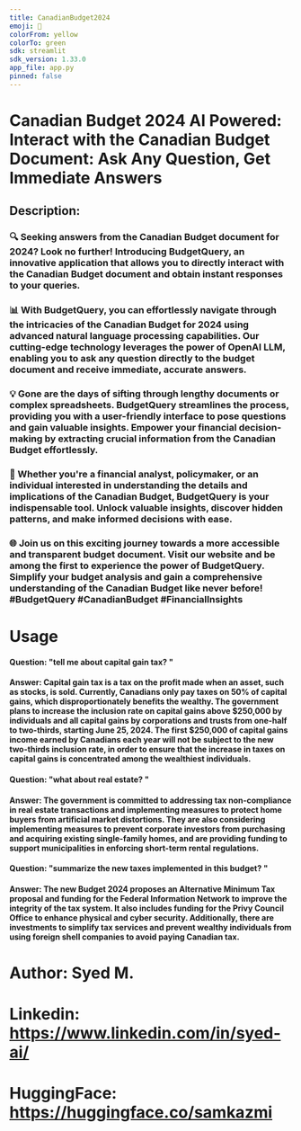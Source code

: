 ```yaml
---
title: CanadianBudget2024
emoji: 🐠
colorFrom: yellow
colorTo: green
sdk: streamlit
sdk_version: 1.33.0
app_file: app.py
pinned: false
---
```

# Canadian Budget 2024 AI Powered: Interact with the Canadian Budget Document: Ask Any Question, Get Immediate Answers 

## Description:
### 🔍 Seeking answers from the Canadian Budget document for 2024? Look no further! Introducing BudgetQuery, an innovative application that allows you to directly interact with the Canadian Budget document and obtain instant responses to your queries.

### 📊 With BudgetQuery, you can effortlessly navigate through the intricacies of the Canadian Budget for 2024 using advanced natural language processing capabilities. Our cutting-edge technology leverages the power of OpenAI LLM, enabling you to ask any question directly to the budget document and receive immediate, accurate answers.

### 💡 Gone are the days of sifting through lengthy documents or complex spreadsheets. BudgetQuery streamlines the process, providing you with a user-friendly interface to pose questions and gain valuable insights. Empower your financial decision-making by extracting crucial information from the Canadian Budget effortlessly.

### 🚀 Whether you're a financial analyst, policymaker, or an individual interested in understanding the details and implications of the Canadian Budget, BudgetQuery is your indispensable tool. Unlock valuable insights, discover hidden patterns, and make informed decisions with ease.

### 🌐 Join us on this exciting journey towards a more accessible and transparent budget document. Visit our website and be among the first to experience the power of BudgetQuery. Simplify your budget analysis and gain a comprehensive understanding of the Canadian Budget like never before! #BudgetQuery #CanadianBudget #FinancialInsights

# Usage
#### Question: "tell me about capital gain tax? "
#### Answer:  Capital gain tax is a tax on the profit made when an asset, such as stocks, is sold. Currently, Canadians only pay taxes on 50% of capital gains, which disproportionately benefits the wealthy. The government plans to increase the inclusion rate on capital gains above $250,000 by individuals and all capital gains by corporations and trusts from one-half to two-thirds, starting June 25, 2024. The first $250,000 of capital gains income earned by Canadians each year will not be subject to the new two-thirds inclusion rate, in order to ensure that the increase in taxes on capital gains is concentrated among the wealthiest individuals.

#### Question: "what about real estate? "
#### Answer:  The government is committed to addressing tax non-compliance in real estate transactions and implementing measures to protect home buyers from artificial market distortions. They are also considering implementing measures to prevent corporate investors from purchasing and acquiring existing single-family homes, and are providing funding to support municipalities in enforcing short-term rental regulations.

#### Question: "summarize the new taxes implemented in this budget? "
#### Answer:  The new Budget 2024 proposes an Alternative Minimum Tax proposal and funding for the Federal Information Network to improve the integrity of the tax system. It also includes funding for the Privy Council Office to enhance physical and cyber security. Additionally, there are investments to simplify tax services and prevent wealthy individuals from using foreign shell companies to avoid paying Canadian tax.

# Author: Syed M.
# Linkedin: https://www.linkedin.com/in/syed-ai/
# HuggingFace: https://huggingface.co/samkazmi
